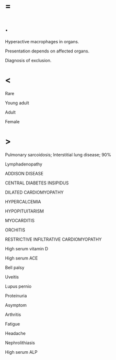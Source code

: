 # =

# .

Hyperactive macrophages in organs.

Presentation depends on affected organs.

Diagnosis of exclusion.

# <

Rare

Young adult

Adult

Female

# >

Pulmonary sarcoidosis; Interstitial lung disease; 90%

Lymphadenopathy

ADDISON DISEASE

CENTRAL DIABETES INSIPIDUS

DILATED CARDIOMYOPATHY

HYPERCALCEMIA

HYPOPITUITARISM

MYOCARDITIS

ORCHITIS

RESTRICTIVE INFILTRATIVE CARDIOMYOPATHY

High serum vitamin D

High serum ACE

Bell palsy

Uveitis

Lupus pernio

Proteinuria

Asymptom

Arthritis

Fatigue

Headache

Nephrolithiasis

High serum ALP
